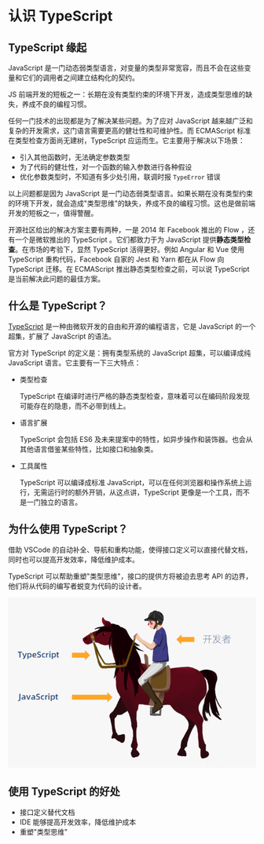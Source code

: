 # 认识 TypeScript

## TypeScript 缘起

JavaScript 是一门动态弱类型语言，对变量的类型非常宽容，而且不会在这些变量和它们的调用者之间建立结构化的契约。

JS 前端开发的短板之一：长期在没有类型约束的环境下开发，造成类型思维的缺失，养成不良的编程习惯。

任何一门技术的出现都是为了解决某些问题。为了应对 JavaScript 越来越广泛和复杂的开发需求，这门语言需要更高的健壮性和可维护性。而 ECMAScript 标准在类型检查方面尚无建树，TypeScript 应运而生。它主要用于解决以下场景：

- 引入其他函数时，无法确定参数类型
- 为了代码的健壮性，对一个函数的输入参数进行各种假设
- 优化参数类型时，不知道有多少处引用，联调时报 `TypeError` 错误

以上问题都是因为 JavaScript 是一门动态弱类型语言。如果长期在没有类型约束的环境下开发，就会造成"类型思维"的缺失，养成不良的编程习惯。这也是做前端开发的短板之一，值得警醒。

开源社区给出的解决方案主要有两种，一是 2014 年 Facebook 推出的 Flow ，还有一个是微软推出的 TypeScript 。它们都致力于为 JavaScript 提供**静态类型检查**。在市场的考验下，显然 TypeScript 活得更好。例如 Angular 和 Vue 使用 TypeScript 重构代码，Facebook 自家的 Jest 和 Yarn 都在从 Flow 向 TypeScript 迁移。在 ECMAScript 推出静态类型检查之前，可以说 TypeScript 是当前解决此问题的最佳方案。

## 什么是 TypeScript？

[TypeScript](https://github.com/Microsoft/TypeScript) 是一种由微软开发的自由和开源的编程语言，它是 JavaScript 的一个超集，扩展了 JavaScript 的语法。

官方对 TypeScript 的定义是：拥有类型系统的 JavaScript 超集，可以编译成纯 JavaScript 语言。它主要有一下三大特点：

- 类型检查

  TypeScript 在编译时进行严格的静态类型检查，意味着可以在编码阶段发现可能存在的隐患，而不必带到线上。

- 语言扩展

  TypeScript 会包括 ES6 及未来提案中的特性，如异步操作和装饰器。也会从其他语言借鉴某些特性，比如接口和抽象类。

- 工具属性

  TypeScript 可以编译成标准 JavaScript，可以在任何浏览器和操作系统上运行，无需运行时的额外开销，从这点讲，TypeScript 更像是一个工具，而不是一门独立的语言。

## 为什么使用 TypeScript？

借助 VSCode 的自动补全、导航和重构功能，使得接口定义可以直接代替文档，同时也可以提高开发效率，降低维护成本。

TypeScript 可以帮助重塑"类型思维"，接口的提供方将被迫去思考 API 的边界，他们将从代码的编写者蜕变为代码的设计者。

<img src="../img/ts_003410.png" width="520px" />

## 使用 TypeScript 的好处

- 接口定义替代文档
- IDE 能够提高开发效率，降低维护成本
- 重塑"类型思维"

